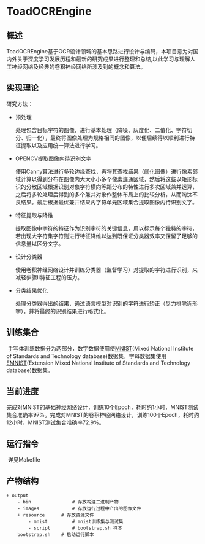 # ToadOCREngine

## 概述

​	ToadOCREngine基于OCR设计领域的基本思路进行设计与编码，本项目意为对国内外关于深度学习发展历程和最新的研究成果进行整理和总结,以此学习与理解人工神经网络及经典的卷积神经网络所涉及到的概念和算法。

## 实现理论

研究方法：

- 预处理

  处理包含目标字符的图像，进行基本处理（降噪、灰度化、二值化、字符切分、归一化），最终将图像处理为规格相同的图像，以便后续得以顺利进行特征提取以及应用统一算法进行学习。

- OPENCV提取图像内待识别文字

  使用Canny算法进行多轮边缘查找，再将其查找结果（阈化图像）进行像素邻域计算以得到分布在图像内大大小小多个像素连通区域，然后将这些以矩形标识的分散区域根据识别对象字符横向等距分布的特性进行多次区域兼并运算，之后将多轮处理后得到的多个兼并对象作整体布局上的比较分析，从而淘汰不良结果。最后根据最优兼并结果内字符单元区域集合提取图像内待识别文字。

- 特征提取与降维

  提取图像中字符的特征作为识别字符的关键信息，用以标示每个独特的字符，若出现大字符集字符则进行特征降维以达到既保证分类器效率又保留了足够的信息量以区分文字。

- 设计分类器

  使用卷积神经网络设计并训练分类器（监督学习）对提取的字符进行识别，来减轻步骤II特征工程的压力。

- 分类结果优化

  处理分类器得出的结果，通过语言模型对识别的字符进行矫正（尽力排除近形字），并将最终的识别结果进行格式化。



## 训练集合

​	手写体训练数据分为两部分，数字数据使用使[MNIST](http://yann.lecun.com/exdb/mnist/)(Mixed National Institute of Standards and Technology database)数据集，字母数据集使用[EMNIST](https://www.nist.gov/itl/products-and-services/emnist-dataset)(Extension Mixed National Institute of Standards and Technology database)数据集。

## 当前进度

​	完成对MNIST的基础神经网络设计，训练10个Epoch，耗时约1小时，MNIST测试集合准确率97%。
​	完成对MNIST的卷积神经网络设计，训练100个Epoch，耗时约12小时，MNIST测试集合准确率72.9%。


## 运行指令

​	详见Makefile

## 产物结构

```
+ output
	- bin 				# 存放构建二进制产物
	- images			# 存放运行过程中产出的图像文件
	+ resource		# 存放资源文件
		- mnist			# mnist训练集与测试集
		- script		# bootstrap.sh 样本
	bootstrap.sh	# 启动运行脚本
```



